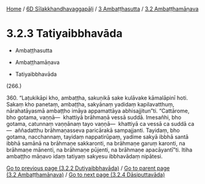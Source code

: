 
[Home](/) / [6D Sīlakkhandhavaggapāḷi](../...md) / [3 Ambaṭṭhasutta](...md) / [3.2 Ambaṭṭhamāṇava](../6D/3/3.2.md)

# 3.2.3 Tatiyaibbhavāda

* Ambaṭṭhasutta

* Ambaṭṭhamāṇava

* Tatiyaibbhavāda

(266.)

360\. “Laṭukikāpi kho, ambaṭṭha, sakuṇikā sake kulāvake kāmalāpinī hoti. Sakaṃ kho panetaṃ, ambaṭṭha, sakyānaṃ yadidaṃ kapilavatthuṃ, nārahatāyasmā ambaṭṭho imāya appamattāya abhisajjitun”ti. “Cattārome, bho gotama, vaṇṇā—  khattiyā brāhmaṇā vessā suddā. Imesañhi, bho gotama, catunnaṃ vaṇṇānaṃ tayo vaṇṇā—  khattiyā ca vessā ca suddā ca—  aññadatthu brāhmaṇasseva paricārakā sampajjanti. Tayidaṃ, bho gotama, nacchannaṃ, tayidaṃ nappatirūpaṃ, yadime sakyā ibbhā santā ibbhā samānā na brāhmaṇe sakkaronti, na brāhmaṇe garuṃ karonti, na brāhmaṇe mānenti, na brāhmaṇe pūjenti, na brāhmaṇe apacāyantī”ti. Itiha ambaṭṭho māṇavo idaṃ tatiyaṃ sakyesu ibbhavādaṃ nipātesi.

[Go to previous page (3.2.2 Dutiyaibbhavāda)](3.2.2.md) / [Go to parent page (3.2 Ambaṭṭhamāṇava)](../6D/3/3.2.md) / [Go to next page (3.2.4 Dāsiputtavāda)](3.2.4.md)


